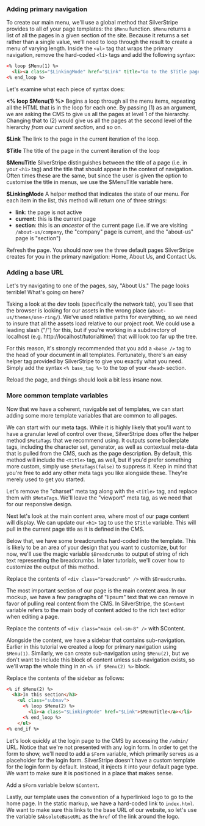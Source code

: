 ### Adding primary navigation

To create our main menu, we'll use a global method that SilverStripe provides to all of your page templates: the `$Menu` function. `$Menu` returns a list of all the pages in a given section of the site. Because it returns a set rather than a single value, we'll need to loop through the result to create a menu of varying length. Inside the `<ul>` tag that wraps the primary navigation, remove the hard-coded `<li>` tags and add the following syntax:

```html
<% loop $Menu(1) %>
  <li><a class="$LinkingMode" href="$Link" title="Go to the $Title page">$MenuTitle</a></li>
<% end_loop %>
```

Let's examine what each piece of syntax does:

**<% loop $Menu(1) %>** Begins a loop through all the menu items, repeating all the HTML that is in the loop for each one. By passing (1) as an argument, we are asking the CMS to give us all the pages at level 1 of the hierarchy. Changing that to (2) would give us all the pages at the second level of the hierarchy _from our current section_, and so on.  

**$Link** The link to the page in the current iteration of the loop. 

**$Title** The title of the page in the current iteration of the loop

**$MenuTitle** SilverStripe distinguishes between the title of a page (i.e. in your `<h1>` tag) and the title that should appear in the context of navigation. Often times these are the same, but since the user is given the option to customise the title in menus, we use the $MenuTitle variable here.

**$LinkingMode** A helper method that indicates the state of our menu. For each item in the list, this method will return one of three strings:

*   **link**: the page is not active
*   **current**: this is the current page
*   **section**: this is an _ancestor_ of the current page (i.e. if we are visiting `/about-us/company`, the "company" page is current, and the "about-us" page is "section")

Refresh the page. You should now see the three default pages SilverStripe creates for you in the primary navigation: Home, About Us, and Contact Us.

### Adding a base URL

Let's try navigating to one of the pages, say, "About Us." The page looks terrible! What's going on here?

Taking a look at the dev tools (specifically the network tab), you'll see that the browser is looking for our assets in the wrong place (`about-us/themes/one-ring/`). We've used relative paths for everything, so we need to insure that all the assets load relative to our project root. We could use a leading slash ("/") for this, but if you're working in a subdirectory of localhost (e.g. http://localhost/tutorialtime/) that will look too far up the tree.

For this reason, it's strongly recommended that you add a `<base />` tag to the head of your document in all templates. Fortunately, there's an easy helper tag provided by SilverStripe to give you exactly what you need. Simply add the syntax `<% base_tag %>` to the top of your `<head>` section.

Reload the page, and things should look a bit less insane now.

### More common template variables

Now that we have a coherent, navigable set of templates, we can start adding some more template variables that are common to all pages.

We can start with our meta tags. While it is highly likely that you'll want to have a granular level of control over these, SilverStripe does offer the helper method `$MetaTags` that we recommend using. It outputs some boilerplate tags, including the character set, generator, as well as contextual meta-data that is pulled from the CMS, such as the page description. By default, this method will include the `<title>` tag, as well, but if you'd prefer something more custom, simply use `$MetaTags(false)` to suppress it. Keep in mind that you're free to add any other meta tags  you like alongside these. They're merely used to get you started.

Let's remove the "charset" meta tag along with the `<title>` tag, and replace them with `$MetaTags`. We'll leave the "viewport" meta tag, as we need that for our responsive design.

Next let's look at the main content area, where most of our page content will display. We can update our `<h1>` tag to use the `$Title` variable. This will pull in the current page title as it is defined in the CMS.

Below that, we have some breadcrumbs hard-coded into the template. This is likely to be an area of your design that you want to customize, but for now, we'll use the magic variable `$Breadcrumbs` to output of string of rich text representing the breadcrumbs. In later tutorials, we'll cover how to customize the output of this method.

Replace the contents of `<div class="breadcrumb" />` with `$Breadcrumbs`.

The most important section of our page is the main content area. In our mockup, we have a few paragraphs of "lipsum" text that we can remove in favor of pulling real content from the CMS. In SilverStripe, the `$Content` variable refers to the main body of content added to the rich text editor when editing a page.

Replace the contents of `<div class="main col-sm-8" />` with $Content.

Alongside the content, we have a sidebar that contains sub-navigation. Earlier in this tutorial we created a loop for primary navigation using `$Menu(1)`. Similarly, we can create sub-navigation using `$Menu(2)`, but we don't want to include this block of content unless sub-navigation exists, so we'll wrap the whole thing in an `<% if $Menu(2) %>` block.

Replace the contents of the sidebar as follows:

```html
<% if $Menu(2) %>
  <h3>In this section</h3>
    <ul class="subnav">  
      <% loop $Menu(2) %>
        <li><a class="$LinkingMode" href="$Link">$MenuTitle</a></li>
      <% end_loop %>
    </ul>
<% end_if %>
```

Let's look quickly at the login page to the CMS by accessing the `/admin/` URL. Notice that we're not presented with any login form. In order to get the form to show, we'll need to add a `$Form` variable, which primarily serves as a placeholder for the login form. SilverStripe doesn't have a custom template for the login form by default. Instead, it injects it into your default page type. We want to make sure it is positioned in a place that makes sense.

Add a `$Form` variable below `$Content`.

Lastly, our template uses the convention of a hyperlinked logo to go to the home page. In the static markup, we have a hard-coded link to `index.html`. We want to make sure this links to the base URL of our website, so let's use the variable `$AbsoluteBaseURL` as the `href` of the link around the logo.
